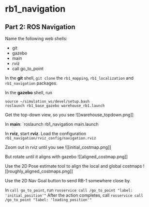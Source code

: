 # rb1_navigation

## Part 2: ROS Navigation

Name the following web shells:
- git
- gazebo
- main
- rviz
- call go_to_point

In the **git** shell, `git clone` the `rb1_mapping`, `rb1_localization` and `rb1_navigation` packages.


In the **gazebo** shell, run
```
source ~/simulation_ws/devel/setup.bash
roslaunch rb1_base_gazebo warehouse_rb1.launch
```
Get the top-down view, so you see
![[warehouse_topdown.png]]

In **main**: `roslaunch rb1_navigation main.launch

In **rviz**, start **rviz**. Load the configuration
`rb1_navigation/rviz_config/navigation.rviz`

Zoom out in rviz until you see
![[initial_costmap.png]]

But rotate until it aligns with gazebo
![[aligned_costmap.png]]

Use the 2D Pose estimate tool to align the local and global costmaps
![[roughly_aligned_costmaps.png]]

Use the 2D Nav Goal button to send RB-1 somewhere close by.

In `call go_to_point`, run
`rosservice call /go_to_point "label: 'initial_position'"`
After the action completes, call
`rosservice call /go_to_point "label: 'loading_position'"`
